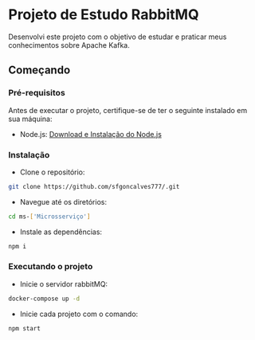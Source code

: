 # Projeto de Estudo RabbitMQ

Desenvolvi este projeto com o objetivo de estudar e praticar meus conhecimentos sobre Apache Kafka.

## Começando

### Pré-requisitos

Antes de executar o projeto, certifique-se de ter o seguinte instalado em sua máquina:

- Node.js: [Download e Instalação do Node.js](https://nodejs.org/)

### Instalação

- Clone o repositório:

```bash
git clone https://github.com/sfgoncalves777/.git
```

- Navegue até os diretórios:

```bash
cd ms-['Microsserviço']
```

- Instale as dependências:

```bash
npm i
```

### Executando o projeto

- Inicie o servidor rabbitMQ:

```bash
docker-compose up -d
```

- Inicie cada projeto com o comando:

```bash
npm start
```

